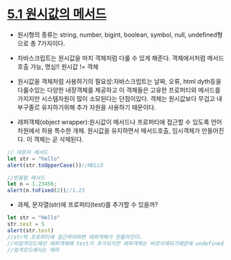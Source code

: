 # [5.1 원시값의 메서드](https://ko.javascript.info/primitives-methods)

* 원시형의 종류는 string, number, bigint, boolean, symbol, null, undefined형으로 총 7가지이다.
* 자바스크립트는 원시값을 마치 객체처럼 다룰 수 있게 해준다. 객체에서처럼 메서드호출 가능, 명심!! 원시값 != 객체
* 원시값을 객체처럼 사용하기의 필요성:자바스크립트는 날짜, 오류, html dyth등을 다룰수있는 다양한 내장객체를 제공하고 이 객체들은 고유한 프로퍼티와 메서드를 가지지만 시스템자원이 많이 소모된다는 단점이있다. 객체는 원시값보다 무겁고 내부구졸르 유지하기위해 추가 자원을 사용하기 때문이다.

* 레퍼객체(object wrapper):원시값이 메서드나 프로퍼티에 접근할 수 있도록 언어차원에서 허용 특수한 개체. 원시값을 유지하면서 매서드호출, 임시객체가 만들어진다. 이 객체는 곧 삭제된다.
```javascript
// 대문자 메서드
let str = "hello"
alert(str.toUpperCase())//HELLO

//반올림 메서드
let n = 1.23456;
alert(n.toFixed(2))//1.23
```

* 과제, 문자열(str)에 프로퍼티(test)를 추가할 수 있을까?
```javascript
let str = "Hello"
str.test = 5
alert(str.test)
//str의 프로퍼티에 접근하려하면 레퍼객체가 만들어진다.
//비엄격모드에선 레퍼객체에 test가 추가되지만 래퍼객체는 바로삭제되기때문에 undefined
//엄격모드에서는 에러
```

